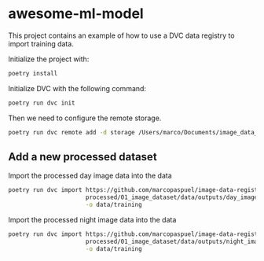 # awesome-ml-model
This project contains an example of how to use a DVC data registry to import training data. 

Initialize the project with:
```bash
poetry install
```

Initialize DVC with the following command:
```bash
poetry run dvc init
```

Then we need to configure the remote storage.

```bash
poetry run dvc remote add -d storage /Users/marco/Documents/image_data_registry_dvc_storage
```

## Add a new processed dataset

Import the processed day image data into the data
```bash
poetry run dvc import https://github.com/marcopaspuel/image-data-registry-dvc \
                      processed/01_image_dataset/data/outputs/day_images \
                      -o data/training
```

Import the processed night image data into the data
```bash
poetry run dvc import https://github.com/marcopaspuel/image-data-registry-dvc \
                      processed/01_image_dataset/data/outputs/night_images \
                      -o data/training
```
